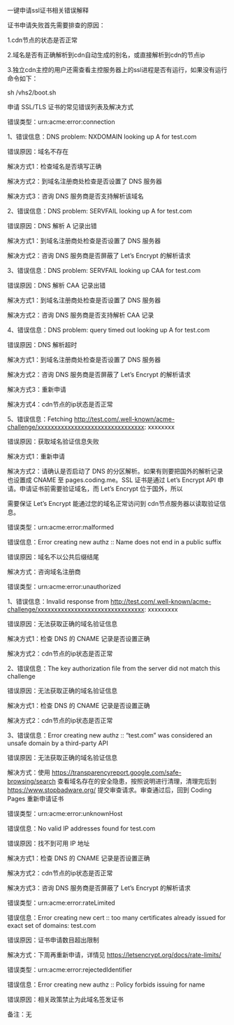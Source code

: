 一键申请ssl证书相关错误解释

证书申请失败首先需要排查的原因：

1.cdn节点的状态是否正常

2.域名是否有正确解析到cdn自动生成的别名，或直接解析到cdn的节点ip

3.独立cdn主控的用户还需查看主控服务器上的ssl进程是否有运行，如果没有运行命令如下：

sh /vhs2/boot.sh

申请 SSL/TLS 证书的常见错误列表及解决方式

错误类型：urn:acme:error:connection

1、错误信息：DNS problem: NXDOMAIN looking up A for test.com

错误原因：域名不存在

解决方式1：检查域名是否填写正确

解决方式2：到域名注册商处检查是否设置了 DNS 服务器

解决方式3：咨询 DNS 服务商是否支持解析该域名

2、错误信息：DNS problem: SERVFAIL looking up A for test.com

错误原因：DNS 解析 A 记录出错

解决方式1：到域名注册商处检查是否设置了 DNS 服务器

解决方式2：咨询 DNS 服务商是否屏蔽了 Let’s Encrypt 的解析请求

3、错误信息：DNS problem: SERVFAIL looking up CAA for test.com

错误原因：DNS 解析 CAA 记录出错

解决方式1：到域名注册商处检查是否设置了 DNS 服务器

解决方式2：咨询 DNS 服务商是否支持解析 CAA 记录

4、错误信息：DNS problem: query timed out looking up A for test.com

错误原因：DNS 解析超时

解决方式1：到域名注册商处检查是否设置了 DNS 服务器

解决方式2：咨询 DNS 服务商是否屏蔽了 Let’s Encrypt 的解析请求

解决方式3：重新申请

解决方式4：cdn节点的ip状态是否正常

5、错误信息：Fetching http://test.com/.well-known/acme-challenge/xxxxxxxxxxxxxxxxxxxxxxxxxxxxxxxx: xxxxxxxx

错误原因：获取域名验证信息失败

解决方式1：重新申请

解决方式2：请确认是否启动了 DNS 的分区解析。如果有则要把国外的解析记录也设置成 CNAME 至 pages.coding.me。SSL 证书是通过 Let’s Encrypt API 申请。申请证书前需要验证域名，而 Let’s Encrypt 位于国外，所以

需要保证 Let’s Encrypt 能通过您的域名正常访问到 cdn节点服务器以读取验证信息。

错误类型：urn:acme:error:malformed

错误信息：Error creating new authz :: Name does not end in a public suffix

错误原因：域名不以公共后缀结尾

解决方式：咨询域名注册商

错误类型：urn:acme:error:unauthorized

1、错误信息：Invalid response from http://test.com/.well-known/acme-challenge/xxxxxxxxxxxxxxxxxxxxxxxxxxxxxxxx: xxxxxxxxx

错误原因：无法获取正确的域名验证信息

解决方式1：检查 DNS 的 CNAME 记录是否设置正确

解决方式2：cdn节点的ip状态是否正常

2、错误信息：The key authorization file from the server did not match this challenge

错误原因：无法获取正确的域名验证信息

解决方式1：检查 DNS 的 CNAME 记录是否设置正确

解决方式2：cdn节点的ip状态是否正常

3、错误信息：Error creating new authz :: “test.com” was considered an unsafe domain by a third-party API

错误原因：无法获取正确的域名验证信息

解决方式：使用 https://transparencyreport.google.com/safe-browsing/search 查看域名存在的安全隐患，按照说明进行清理，清理完后到 https://www.stopbadware.org/ 提交审查请求。审查通过后，回到 Coding Pages 重新申请证书

错误类型：urn:acme:error:unknownHost

错误信息：No valid IP addresses found for test.com

错误原因：找不到可用 IP 地址

解决方式1：检查 DNS 的 CNAME 记录是否设置正确

解决方式2：cdn节点的ip状态是否正常

解决方式3：咨询 DNS 服务商是否屏蔽了 Let’s Encrypt 的解析请求

错误类型：urn:acme:error:rateLimited

错误信息：Error creating new cert :: too many certificates already issued for exact set of domains: test.com

错误原因：证书申请数目超出限制

解决方式：下周再重新申请，详情见 https://letsencrypt.org/docs/rate-limits/

错误类型：urn:acme:error:rejectedIdentifier

错误信息：Error creating new authz :: Policy forbids issuing for name

错误原因：相关政策禁止为此域名签发证书

备注：无
